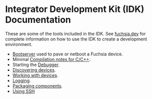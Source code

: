 # Integrator Development Kit (IDK) Documentation

These are some of the tools included in the IDK. See [fuchsia.dev](https://fuchsia.dev) for
complete information on how to use the IDK to create a development environment.

* [Bootserver](bootserver.md) used to pave or netboot a Fuchsia device.
* Minimal [Compilation notes for C/C++](compilation.md).
* Starting the [Debugger](debugger.md).
* [Discovering devices](device_discovery.md).
* [Working with devices](devices.md).
* [Logging](logging.md).
* [Packaging components](packages.md).
* [Using SSH](ssh.md)

